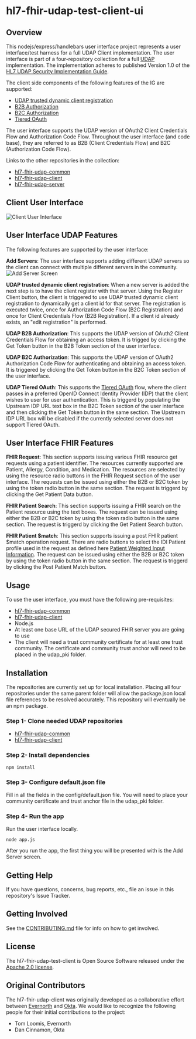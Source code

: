 # hl7-fhir-udap-test-client-ui

## Overview

This nodejs/express/handlebars user interface project represents a user interface/test harness for a full UDAP Client implementation. The user interface is part of a four-repository collection for a full [UDAP](https://www.udap.org/) implementation. The implementation adheres to published Version 1.0 of the [HL7 UDAP Security Implementation Guide](https://hl7.org/fhir/us/udap-security).

The client side components of the following features of the IG are supported:
- [UDAP trusted dynamic client registration](https://hl7.org/fhir/us/udap-security/registration.html)
- [B2B Authorization](https://hl7.org/fhir/us/udap-security/b2b.html)
- [B2C Authorization](https://hl7.org/fhir/us/udap-security/consumer.html)
- [Tiered OAuth](https://hl7.org/fhir/us/udap-security/user.html)

The user interface supports the UDAP version of OAuth2 Client Credentials Flow and Authorization Code Flow. Throughout the user interface (and code base), they are referred to as B2B (Client Credentials Flow) and B2C (Authorization Code Flow).

Links to the other repositories in the collection:
- [hl7-fhir-udap-common](https://github.com/Evernorth/hl7-fhir-udap-common#readme)
- [hl7-fhir-udap-client](https://github.com/Evernorth/hl7-fhir-udap-client#readme)
- [hl7-fhir-udap-server](https://github.com/Evernorth/hl7-fhir-udap-server#readme)

## Client User Interface
![Client User Interface](./doc/ClientUIFull.png)

## User Interface UDAP Features
The following features are supported by the user interface:

**Add Servers**: The user interface supports adding different UDAP servers so the client can connect with multiple different servers in the community.
![Add Server Screen](./doc/AddServer.png)

**UDAP trusted dynamic client registration**: When a new server is added the next step is to have the client register with that server.  Using the Register Client button, the client is triggered to use UDAP trusted dynamic client registration to dynamically get a client id for that server. The registration is executed twice, once for Authorization Code Flow (B2C Registration) and once for Client Credentials Flow (B2B Registration). If a client id already exists, an "edit registration" is performed.

**UDAP B2B Authorization**: This supports the UDAP version of OAuth2 Client Credentials Flow for obtaining an access token. It is trigged by clicking the Get Token button in the B2B Token section of the user interface.

**UDAP B2C Authorization**: This supports the UDAP version of OAuth2 Authorization Code Flow for authenticating and obtaining an access token. It is triggered by clicking the Get Token button in the B2C Token section of the user interface.

**UDAP Tiered OAuth**: This supports the [Tiered OAuth](https://hl7.org/fhir/us/udap-security/user.html) flow, where the client passes in a preferred OpenID Connect Identity Provider (IDP) that the client wishes to user for user authentication. This is triggerd by populating the Upstream IDP URL text box in the B2C Token section of the user interface and then clicking the Get Token button in the same section. The Upstream IDP URL box will be disabled if the currently selected server does not support Tiered OAuth.

## User Interface FHIR Features

**FHIR Request**: This section supports issuing various FHIR resource get requests using a patient identifier. The resources currently supported are Patient, Allergy, Condition, and Medication. The resources are selected by using the resource radio buttons in the FHIR Request section of the user interface. The requests can be issued using either the B2B or B2C token by using the token radio button in the same section. The request is triggerd by clicking the Get Patient Data button.

**FHIR Patient Search**: This section supports issuing a FHIR search on the Patient resource using the text boxes. The request can be issued using either the B2B or B2C token by using the token radio button in the same section. The request is triggerd by clicking the Get Patient Search button.

**FHIR Patient $match**: This section supports issuing a post FHIR patient $match operation request. There are radio buttons to select the IDI Patient profile used in the request as defined here [Patient Weighted Input Information](http://hl7.org/fhir/us/identity-matching/2022May/patient-matching.html#patient-weighted-input-information). The request can be issued using either the B2B or B2C token by using the token radio button in the same section. The request is triggerd by clicking the Post Patient Match button.

## Usage

To use the user interface, you must have the following pre-requisites:

- [hl7-fhir-udap-common](https://github.com/Evernorth/hl7-fhir-udap-common#readme)
- [hl7-fhir-udap-client](https://github.com/Evernorth/hl7-fhir-udap-client#readme)
- Node.js
- At least one base URL of the UDAP secured FHIR server you are going to use
- The client will need a trust community certificate for at least one trust community.  The certificate and community trust anchor will need to be placed in the udap_pki folder.

## Installation

The repositories are currently set up for local installation. Placing all four repositories under the same parent folder will allow the package.json local file references to be resolved accurately. This repository will eventually be an npm package. 

### Step 1- Clone needed UDAP repositories
- [hl7-fhir-udap-common](https://github.com/Evernorth/hl7-fhir-udap-common#readme)
- [hl7-fhir-udap-client](https://github.com/Evernorth/hl7-fhir-udap-client#readme)

### Step 2- Install dependencies
```
npm install
```

### Step 3- Configure default.json file
Fill in all the fields in the config/default.json file. You will need to place your community certificate and trust anchor file in the udap_pki folder.

### Step 4- Run the app
Run the user interface locally.
```
node app.js
```

After you run the app, the first thing you will be presented with is the Add Server screen.  


## Getting Help

If you have questions, concerns, bug reports, etc., file an issue in this repository's Issue Tracker.

## Getting Involved

See the [CONTRIBUTING.md](CONTRIBUTING.md) file for info on how to get involved.

## License

The hl7-fhir-udap-test-client is Open Source Software released under the [Apache 2.0 license](https://www.apache.org/licenses/LICENSE-2.0.html).

## Original Contributors

The hl7-fhir-udap-client was originally developed as a collaborative effort between [Evernorth](https://www.evernorth.com/) and [Okta](https://www.okta.com/). We would like to recognize the following people for their initial contributions to the project: 
 - Tom Loomis, Evernorth
 - Dan Cinnamon, Okta